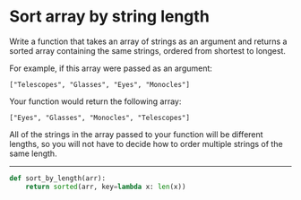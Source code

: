 # Sort array by string length

Write a function that takes an array of strings as an argument and returns a sorted array containing the same strings, ordered from shortest to longest.

For example, if this array were passed as an argument:

```
["Telescopes", "Glasses", "Eyes", "Monocles"]
```

Your function would return the following array:

```
["Eyes", "Glasses", "Monocles", "Telescopes"]
```

All of the strings in the array passed to your function will be different lengths, so you will not have to decide how to order multiple strings of the same length.

---

```py
def sort_by_length(arr):
    return sorted(arr, key=lambda x: len(x))
```

